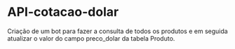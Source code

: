# API-cotacao-dolar
Criação de um bot para  fazer a consulta de todos os produtos e em seguida atualizar o valor do campo preco_dolar da tabela Produto.
